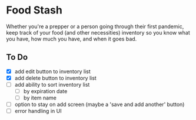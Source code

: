 # Food Stash

Whether you're a prepper or a person going through their first pandemic, keep track of your food (and other necessities) inventory so you know what you have, how much you have, and when it goes bad.

## To Do
- [x] add edit button to inventory list
- [x] add delete button to inventory list
- [ ] add ability to sort inventory list
  - [ ] by expiration date
  - [ ] by item name
- [ ] option to stay on add screen (maybe a 'save and add another' button)
- [ ] error handling in UI